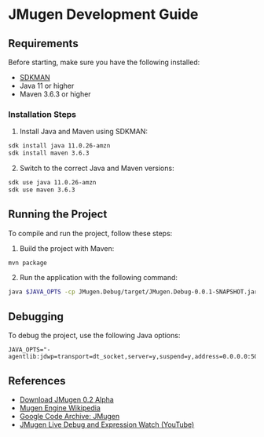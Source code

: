 
# JMugen Development Guide

## Requirements

Before starting, make sure you have the following installed:

- [SDKMAN](https://sdkman.io/install)
- Java 11 or higher
- Maven 3.6.3 or higher

### Installation Steps

1. Install Java and Maven using SDKMAN:

```sh
sdk install java 11.0.26-amzn
sdk install maven 3.6.3
```

2. Switch to the correct Java and Maven versions:

```sh
sdk use java 11.0.26-amzn
sdk use maven 3.6.3
```

## Running the Project

To compile and run the project, follow these steps:

1. Build the project with Maven:

```sh
mvn package
```

2. Run the application with the following command:

```sh
java $JAVA_OPTS -cp JMugen.Debug/target/JMugen.Debug-0.0.1-SNAPSHOT.jar org.lee.mugen.test.TestGameFight
```

## Debugging

To debug the project, use the following Java options:

```properties
JAVA_OPTS="-agentlib:jdwp=transport=dt_socket,server=y,suspend=y,address=0.0.0.0:5005"
```

## References

- [Download JMugen 0.2 Alpha](https://sourceforge.net/projects/mugen-net/files/)
- [Mugen Engine Wikipedia](https://en.wikipedia.org/wiki/Mugen_(game_engine))
- [Google Code Archive: JMugen](https://code.google.com/archive/p/jmugen/)
- [JMugen Live Debug and Expression Watch (YouTube)](https://www.youtube.com/watch?v=6uVFrC91OU8)
